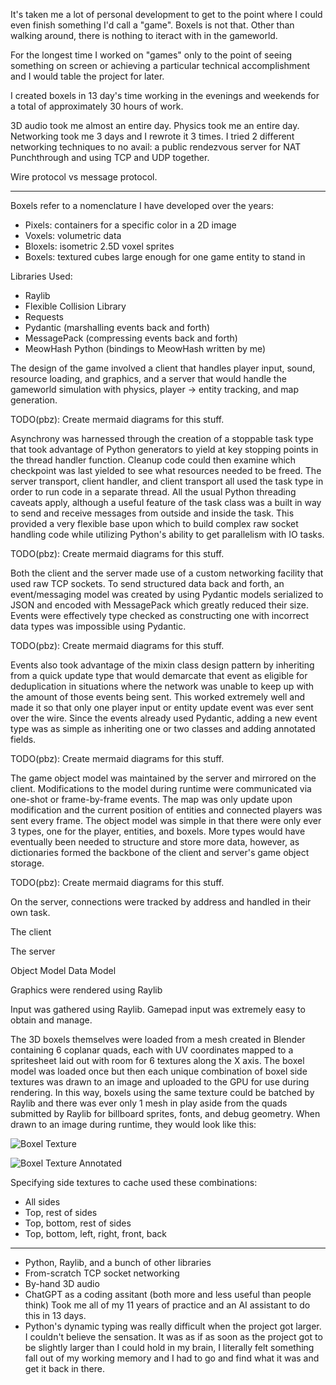 It's taken me a lot of personal development to get to the point where I could
even finish something I'd call a "game". Boxels is not that. Other than walking
around, there is nothing to iteract with in the gameworld.

For the longest time I worked on "games" only to the point of seeing something
on screen or achieving a particular technical accomplishment and I would table
the project for later.

I created boxels in 13 day's time working in the evenings and weekends for a
total of approximately 30 hours of work.

3D audio took me almost an entire day.
Physics took me an entire day.
Networking took me 3 days and I rewrote it 3 times.
I tried 2 different networking techniques to no avail: a
public rendezvous server for NAT Punchthrough and using TCP and UDP together.

Wire protocol vs message protocol.

---

Boxels refer to a nomenclature I have developed over the years:

* Pixels: containers for a specific color in a 2D image
* Voxels: volumetric data
* Bloxels: isometric 2.5D voxel sprites
* Boxels: textured cubes large enough for one game entity to stand in

Libraries Used:

* Raylib
* Flexible Collision Library
* Requests
* Pydantic (marshalling events back and forth)
* MessagePack (compressing events back and forth)
* MeowHash Python (bindings to MeowHash written by me)

The design of the game involved a client that handles player input, sound,
resource loading, and graphics, and a server that would handle the gameworld
simulation with physics, player -> entity tracking, and map generation.

TODO(pbz): Create mermaid diagrams for this stuff.

Asynchrony was harnessed through the creation of a stoppable task type that took
advantage of Python generators to yield at key stopping points in the thread
handler function. Cleanup code could then examine which checkpoint was last
yielded to see what resources needed to be freed. The server transport, client
handler, and client transport all used the task type in order to run code in a
separate thread. All the usual Python threading caveats apply, although a useful
feature of the task class was a built in way to send and receive messages from
outside and inside the task. This provided a very flexible base upon which to
build complex raw socket handling code while utilizing Python's ability to get
parallelism with IO tasks.

TODO(pbz): Create mermaid diagrams for this stuff.

Both the client and the server made use of a custom networking facility that
used raw TCP sockets. To send structured data back and forth, an event/messaging
model was created by using Pydantic models serialized to JSON and encoded with
MessagePack which greatly reduced their size. Events were effectively type
checked as constructing one with incorrect data types was impossible using
Pydantic.

TODO(pbz): Create mermaid diagrams for this stuff.

Events also took advantage of the mixin class design pattern by inheriting from
a quick update type that would demarcate that event as eligible for
deduplication in situations where the network was unable to keep up with the
amount of those events being sent. This worked extremely well and made it so
that only one player input or entity update event was ever sent over the wire.
Since the events already used Pydantic, adding a new event type was as simple
as inheriting one or two classes and adding annotated fields.

TODO(pbz): Create mermaid diagrams for this stuff.

The game object model was maintained by the server and mirrored on the client.
Modifications to the model during runtime were communicated via one-shot or
frame-by-frame events. The map was only update upon modification and the current
position of entities and connected players was sent every frame. The object
model was simple in that there were only ever 3 types, one for the player,
entities, and boxels. More types would have eventually been needed to structure
and store more data, however, as dictionaries formed the backbone of the client
and server's game object storage.

TODO(pbz): Create mermaid diagrams for this stuff.

On the server, connections were tracked by address and handled in their own
task.

The client

The server

Object Model
Data Model

Graphics were rendered using Raylib

Input was gathered using Raylib. Gamepad input was extremely easy to obtain and
manage.

The 3D boxels themselves were loaded from a mesh created in Blender containing
6 coplanar quads, each with UV coordinates mapped to a spritesheet laid out with
room for 6 textures along the X axis. The boxel model was loaded once but then
each unique combination of boxel side textures was drawn to an image and
uploaded to the GPU for use during rendering. In this way, boxels using the same
texture could be batched by Raylib and there was ever only 1 mesh in play aside
from the quads submitted by Raylib for billboard sprites, fonts, and debug
geometry. When drawn to an image during runtime, they would look like this:

![Boxel Texture](../static/img/boxel-texture.png)

![Boxel Texture Annotated](../static/img/boxel-texture-annotated.png)

Specifying side textures to cache used these combinations:

* All sides
* Top, rest of sides
* Top, bottom, rest of sides
* Top, bottom, left, right, front, back

---

* Python, Raylib, and a bunch of other libraries
* From-scratch TCP socket networking
* By-hand 3D audio
* ChatGPT as a coding assitant (both more and less useful than people think)
    Took me all of my 11 years of practice and an AI assistant to do this in 13
    days.
* Python's dynamic typing was really difficult when the project got larger.
    I couldn't believe the sensation. It was as if as soon as the project got to
    be slightly larger than I could hold in my brain, I literally felt something
    fall out of my working memory and I had to go and find what it was and get
    it back in there.

